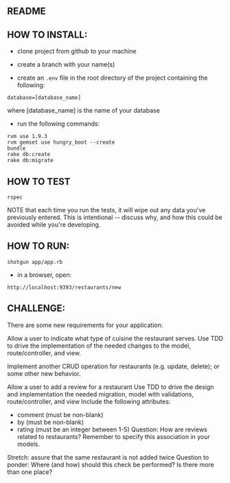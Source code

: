 ## README


HOW TO INSTALL:
---------------
- clone project from github to your machine

- create a branch with your name(s)

- create an `.env` file in the root directory of the project containing the following:
```
database=[database_name]
```
where [database_name] is the name of your database

- run the following commands:
```
rvm use 1.9.3
rvm gemset use hungry_boot --create
bundle
rake db:create
rake db:migrate
```


HOW TO TEST
-----------
```
rspec
```
NOTE that each time you run the tests, it will wipe out any data you've previously entered. This is intentional -- discuss why, and how this could be avoided while you're developing.


HOW TO RUN:
-----------
```
shotgun app/app.rb
```

- in a browser, open: 
```
http://localhost:9393/restaurants/new
```


CHALLENGE:
----------
There are some new requirements for your application:

Allow a user to indicate what type of cuisine the restaurant serves.
Use TDD to drive the implementation of the needed changes to the model, route/controller, and view.

Implement another CRUD operation for restaurants (e.g. update, delete); or some other new behavior.

Allow a user to add a review for a restaurant
Use TDD to drive the design and implementation the needed migration, model with validations, route/controller, and view
Include the following attributes:
- comment (must be non-blank)
- by (must be non-blank)
- rating (must be an integer between 1-5)
Question: How are reviews related to restaurants? Remember to specify this association in your models.

Stretch: assure that the same restaurant is not added twice
Question to ponder: Where (and how) should this check be performed? Is there more than one place?
